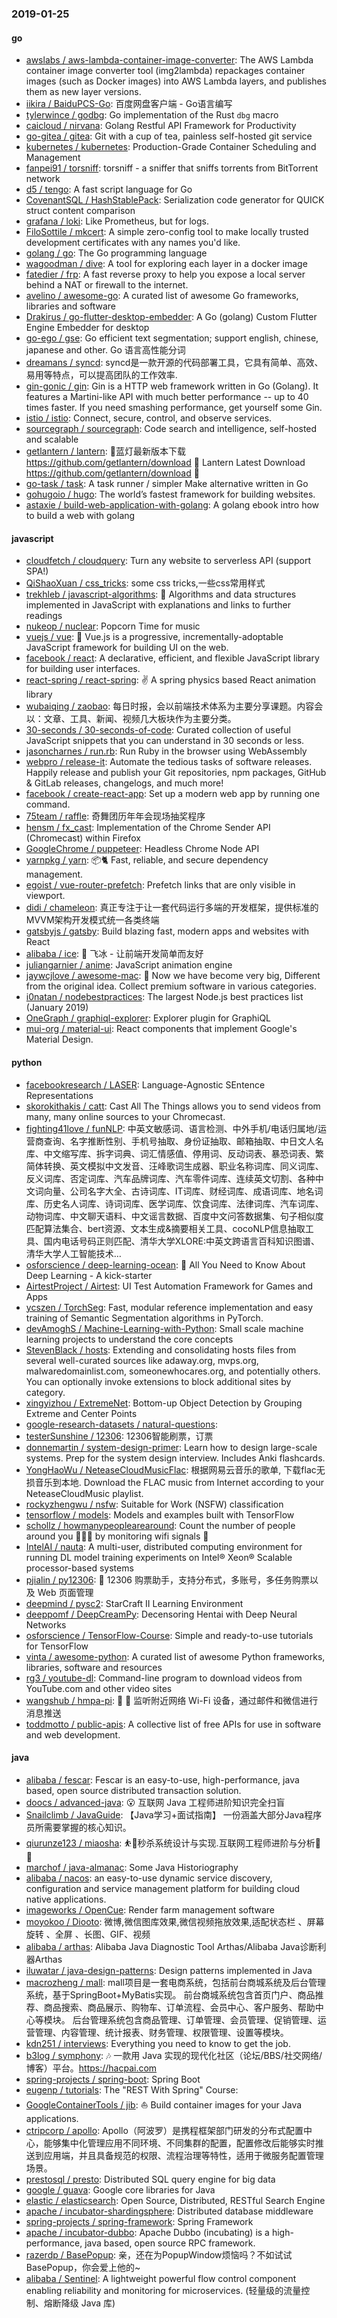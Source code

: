 ### 2019-01-25

#### go
* [awslabs / aws-lambda-container-image-converter](https://github.com/awslabs/aws-lambda-container-image-converter): The AWS Lambda container image converter tool (img2lambda) repackages container images (such as Docker images) into AWS Lambda layers, and publishes them as new layer versions.
* [iikira / BaiduPCS-Go](https://github.com/iikira/BaiduPCS-Go): 百度网盘客户端 - Go语言编写
* [tylerwince / godbg](https://github.com/tylerwince/godbg): Go implementation of the Rust `dbg` macro
* [caicloud / nirvana](https://github.com/caicloud/nirvana): Golang Restful API Framework for Productivity
* [go-gitea / gitea](https://github.com/go-gitea/gitea): Git with a cup of tea, painless self-hosted git service
* [kubernetes / kubernetes](https://github.com/kubernetes/kubernetes): Production-Grade Container Scheduling and Management
* [fanpei91 / torsniff](https://github.com/fanpei91/torsniff): torsniff - a sniffer that sniffs torrents from BitTorrent network
* [d5 / tengo](https://github.com/d5/tengo): A fast script language for Go
* [CovenantSQL / HashStablePack](https://github.com/CovenantSQL/HashStablePack): Serialization code generator for QUICK struct content comparison
* [grafana / loki](https://github.com/grafana/loki): Like Prometheus, but for logs.
* [FiloSottile / mkcert](https://github.com/FiloSottile/mkcert): A simple zero-config tool to make locally trusted development certificates with any names you'd like.
* [golang / go](https://github.com/golang/go): The Go programming language
* [wagoodman / dive](https://github.com/wagoodman/dive): A tool for exploring each layer in a docker image
* [fatedier / frp](https://github.com/fatedier/frp): A fast reverse proxy to help you expose a local server behind a NAT or firewall to the internet.
* [avelino / awesome-go](https://github.com/avelino/awesome-go): A curated list of awesome Go frameworks, libraries and software
* [Drakirus / go-flutter-desktop-embedder](https://github.com/Drakirus/go-flutter-desktop-embedder): A Go (golang) Custom Flutter Engine Embedder for desktop
* [go-ego / gse](https://github.com/go-ego/gse): Go efficient text segmentation; support english, chinese, japanese and other. Go 语言高性能分词
* [dreamans / syncd](https://github.com/dreamans/syncd): syncd是一款开源的代码部署工具，它具有简单、高效、易用等特点，可以提高团队的工作效率.
* [gin-gonic / gin](https://github.com/gin-gonic/gin): Gin is a HTTP web framework written in Go (Golang). It features a Martini-like API with much better performance -- up to 40 times faster. If you need smashing performance, get yourself some Gin.
* [istio / istio](https://github.com/istio/istio): Connect, secure, control, and observe services.
* [sourcegraph / sourcegraph](https://github.com/sourcegraph/sourcegraph): Code search and intelligence, self-hosted and scalable
* [getlantern / lantern](https://github.com/getlantern/lantern): 🔴蓝灯最新版本下载 https://github.com/getlantern/download 🔴 Lantern Latest Download https://github.com/getlantern/download 🔴
* [go-task / task](https://github.com/go-task/task): A task runner / simpler Make alternative written in Go
* [gohugoio / hugo](https://github.com/gohugoio/hugo): The world’s fastest framework for building websites.
* [astaxie / build-web-application-with-golang](https://github.com/astaxie/build-web-application-with-golang): A golang ebook intro how to build a web with golang

#### javascript
* [cloudfetch / cloudquery](https://github.com/cloudfetch/cloudquery): Turn any website to serverless API (support SPA!)
* [QiShaoXuan / css_tricks](https://github.com/QiShaoXuan/css_tricks): some css tricks,一些css常用样式
* [trekhleb / javascript-algorithms](https://github.com/trekhleb/javascript-algorithms): 📝 Algorithms and data structures implemented in JavaScript with explanations and links to further readings
* [nukeop / nuclear](https://github.com/nukeop/nuclear): Popcorn Time for music
* [vuejs / vue](https://github.com/vuejs/vue): 🖖 Vue.js is a progressive, incrementally-adoptable JavaScript framework for building UI on the web.
* [facebook / react](https://github.com/facebook/react): A declarative, efficient, and flexible JavaScript library for building user interfaces.
* [react-spring / react-spring](https://github.com/react-spring/react-spring): ✌️ A spring physics based React animation library
* [wubaiqing / zaobao](https://github.com/wubaiqing/zaobao): 每日时报，会以前端技术体系为主要分享课题。内容会以：文章、工具、新闻、视频几大板块作为主要分类。
* [30-seconds / 30-seconds-of-code](https://github.com/30-seconds/30-seconds-of-code): Curated collection of useful JavaScript snippets that you can understand in 30 seconds or less.
* [jasoncharnes / run.rb](https://github.com/jasoncharnes/run.rb): Run Ruby in the browser using WebAssembly
* [webpro / release-it](https://github.com/webpro/release-it): Automate the tedious tasks of software releases. Happily release and publish your Git repositories, npm packages, GitHub & GitLab releases, changelogs, and much more!
* [facebook / create-react-app](https://github.com/facebook/create-react-app): Set up a modern web app by running one command.
* [75team / raffle](https://github.com/75team/raffle): 奇舞团历年年会现场抽奖程序
* [hensm / fx_cast](https://github.com/hensm/fx_cast): Implementation of the Chrome Sender API (Chromecast) within Firefox
* [GoogleChrome / puppeteer](https://github.com/GoogleChrome/puppeteer): Headless Chrome Node API
* [yarnpkg / yarn](https://github.com/yarnpkg/yarn): 📦🐈 Fast, reliable, and secure dependency management.
* [egoist / vue-router-prefetch](https://github.com/egoist/vue-router-prefetch): Prefetch links that are only visible in viewport.
* [didi / chameleon](https://github.com/didi/chameleon): 真正专注于让一套代码运行多端的开发框架，提供标准的MVVM架构开发模式统一各类终端
* [gatsbyjs / gatsby](https://github.com/gatsbyjs/gatsby): Build blazing fast, modern apps and websites with React
* [alibaba / ice](https://github.com/alibaba/ice): 🚀 飞冰 - 让前端开发简单而友好
* [juliangarnier / anime](https://github.com/juliangarnier/anime): JavaScript animation engine
* [jaywcjlove / awesome-mac](https://github.com/jaywcjlove/awesome-mac):  Now we have become very big, Different from the original idea. Collect premium software in various categories.
* [i0natan / nodebestpractices](https://github.com/i0natan/nodebestpractices): The largest Node.js best practices list (January 2019)
* [OneGraph / graphiql-explorer](https://github.com/OneGraph/graphiql-explorer): Explorer plugin for GraphiQL
* [mui-org / material-ui](https://github.com/mui-org/material-ui): React components that implement Google's Material Design.

#### python
* [facebookresearch / LASER](https://github.com/facebookresearch/LASER): Language-Agnostic SEntence Representations
* [skorokithakis / catt](https://github.com/skorokithakis/catt): Cast All The Things allows you to send videos from many, many online sources to your Chromecast.
* [fighting41love / funNLP](https://github.com/fighting41love/funNLP): 中英文敏感词、语言检测、中外手机/电话归属地/运营商查询、名字推断性别、手机号抽取、身份证抽取、邮箱抽取、中日文人名库、中文缩写库、拆字词典、词汇情感值、停用词、反动词表、暴恐词表、繁简体转换、英文模拟中文发音、汪峰歌词生成器、职业名称词库、同义词库、反义词库、否定词库、汽车品牌词库、汽车零件词库、连续英文切割、各种中文词向量、公司名字大全、古诗词库、IT词库、财经词库、成语词库、地名词库、历史名人词库、诗词词库、医学词库、饮食词库、法律词库、汽车词库、动物词库、中文聊天语料、中文谣言数据、百度中文问答数据集、句子相似度匹配算法集合、bert资源、文本生成&摘要相关工具、cocoNLP信息抽取工具、国内电话号码正则匹配、清华大学XLORE:中英文跨语言百科知识图谱、清华大学人工智能技术…
* [osforscience / deep-learning-ocean](https://github.com/osforscience/deep-learning-ocean): 📡 All You Need to Know About Deep Learning - A kick-starter
* [AirtestProject / Airtest](https://github.com/AirtestProject/Airtest): UI Test Automation Framework for Games and Apps
* [ycszen / TorchSeg](https://github.com/ycszen/TorchSeg): Fast, modular reference implementation and easy training of Semantic Segmentation algorithms in PyTorch.
* [devAmoghS / Machine-Learning-with-Python](https://github.com/devAmoghS/Machine-Learning-with-Python): Small scale machine learning projects to understand the core concepts
* [StevenBlack / hosts](https://github.com/StevenBlack/hosts): Extending and consolidating hosts files from several well-curated sources like adaway.org, mvps.org, malwaredomainlist.com, someonewhocares.org, and potentially others. You can optionally invoke extensions to block additional sites by category.
* [xingyizhou / ExtremeNet](https://github.com/xingyizhou/ExtremeNet): Bottom-up Object Detection by Grouping Extreme and Center Points
* [google-research-datasets / natural-questions](https://github.com/google-research-datasets/natural-questions): 
* [testerSunshine / 12306](https://github.com/testerSunshine/12306): 12306智能刷票，订票
* [donnemartin / system-design-primer](https://github.com/donnemartin/system-design-primer): Learn how to design large-scale systems. Prep for the system design interview. Includes Anki flashcards.
* [YongHaoWu / NeteaseCloudMusicFlac](https://github.com/YongHaoWu/NeteaseCloudMusicFlac): 根据网易云音乐的歌单, 下载flac无损音乐到本地. Download the FLAC music from Internet according to your NeteaseCloudMusic playlist.
* [rockyzhengwu / nsfw](https://github.com/rockyzhengwu/nsfw): Suitable for Work (NSFW) classification
* [tensorflow / models](https://github.com/tensorflow/models): Models and examples built with TensorFlow
* [schollz / howmanypeoplearearound](https://github.com/schollz/howmanypeoplearearound): Count the number of people around you 👨‍👨‍👦 by monitoring wifi signals 📡
* [IntelAI / nauta](https://github.com/IntelAI/nauta): A multi-user, distributed computing environment for running DL model training experiments on Intel® Xeon® Scalable processor-based systems
* [pjialin / py12306](https://github.com/pjialin/py12306): 🚂 12306 购票助手，支持分布式，多账号，多任务购票以及 Web 页面管理
* [deepmind / pysc2](https://github.com/deepmind/pysc2): StarCraft II Learning Environment
* [deeppomf / DeepCreamPy](https://github.com/deeppomf/DeepCreamPy): Decensoring Hentai with Deep Neural Networks
* [osforscience / TensorFlow-Course](https://github.com/osforscience/TensorFlow-Course): Simple and ready-to-use tutorials for TensorFlow
* [vinta / awesome-python](https://github.com/vinta/awesome-python): A curated list of awesome Python frameworks, libraries, software and resources
* [rg3 / youtube-dl](https://github.com/rg3/youtube-dl): Command-line program to download videos from YouTube.com and other video sites
* [wangshub / hmpa-pi](https://github.com/wangshub/hmpa-pi): 📡 🔔 监听附近网络 Wi-Fi 设备，通过邮件和微信进行消息推送
* [toddmotto / public-apis](https://github.com/toddmotto/public-apis): A collective list of free APIs for use in software and web development.

#### java
* [alibaba / fescar](https://github.com/alibaba/fescar): Fescar is an easy-to-use, high-performance, java based, open source distributed transaction solution.
* [doocs / advanced-java](https://github.com/doocs/advanced-java): 😮 互联网 Java 工程师进阶知识完全扫盲
* [Snailclimb / JavaGuide](https://github.com/Snailclimb/JavaGuide): 【Java学习+面试指南】 一份涵盖大部分Java程序员所需要掌握的核心知识。
* [qiurunze123 / miaosha](https://github.com/qiurunze123/miaosha): ⛹️🐘秒杀系统设计与实现.互联网工程师进阶与分析🙋🐓
* [marchof / java-almanac](https://github.com/marchof/java-almanac): Some Java Historiography
* [alibaba / nacos](https://github.com/alibaba/nacos): an easy-to-use dynamic service discovery, configuration and service management platform for building cloud native applications.
* [imageworks / OpenCue](https://github.com/imageworks/OpenCue): Render farm management software
* [moyokoo / Diooto](https://github.com/moyokoo/Diooto): 微博,微信图库效果,微信视频拖放效果,适配状态栏 、屏幕旋转 、全屏 、长图、GIF、视频
* [alibaba / arthas](https://github.com/alibaba/arthas): Alibaba Java Diagnostic Tool Arthas/Alibaba Java诊断利器Arthas
* [iluwatar / java-design-patterns](https://github.com/iluwatar/java-design-patterns): Design patterns implemented in Java
* [macrozheng / mall](https://github.com/macrozheng/mall): mall项目是一套电商系统，包括前台商城系统及后台管理系统，基于SpringBoot+MyBatis实现。 前台商城系统包含首页门户、商品推荐、商品搜索、商品展示、购物车、订单流程、会员中心、客户服务、帮助中心等模块。 后台管理系统包含商品管理、订单管理、会员管理、促销管理、运营管理、内容管理、统计报表、财务管理、权限管理、设置等模块。
* [kdn251 / interviews](https://github.com/kdn251/interviews): Everything you need to know to get the job.
* [b3log / symphony](https://github.com/b3log/symphony): 🎶 一款用 Java 实现的现代化社区（论坛/BBS/社交网络/博客）平台。https://hacpai.com
* [spring-projects / spring-boot](https://github.com/spring-projects/spring-boot): Spring Boot
* [eugenp / tutorials](https://github.com/eugenp/tutorials): The "REST With Spring" Course:
* [GoogleContainerTools / jib](https://github.com/GoogleContainerTools/jib): ⛵️ Build container images for your Java applications.
* [ctripcorp / apollo](https://github.com/ctripcorp/apollo): Apollo（阿波罗）是携程框架部门研发的分布式配置中心，能够集中化管理应用不同环境、不同集群的配置，配置修改后能够实时推送到应用端，并且具备规范的权限、流程治理等特性，适用于微服务配置管理场景。
* [prestosql / presto](https://github.com/prestosql/presto): Distributed SQL query engine for big data
* [google / guava](https://github.com/google/guava): Google core libraries for Java
* [elastic / elasticsearch](https://github.com/elastic/elasticsearch): Open Source, Distributed, RESTful Search Engine
* [apache / incubator-shardingsphere](https://github.com/apache/incubator-shardingsphere): Distributed database middleware
* [spring-projects / spring-framework](https://github.com/spring-projects/spring-framework): Spring Framework
* [apache / incubator-dubbo](https://github.com/apache/incubator-dubbo): Apache Dubbo (incubating) is a high-performance, java based, open source RPC framework.
* [razerdp / BasePopup](https://github.com/razerdp/BasePopup): 亲，还在为PopupWindow烦恼吗？不如试试BasePopup，你会爱上他的~
* [alibaba / Sentinel](https://github.com/alibaba/Sentinel): A lightweight powerful flow control component enabling reliability and monitoring for microservices. (轻量级的流量控制、熔断降级 Java 库)
